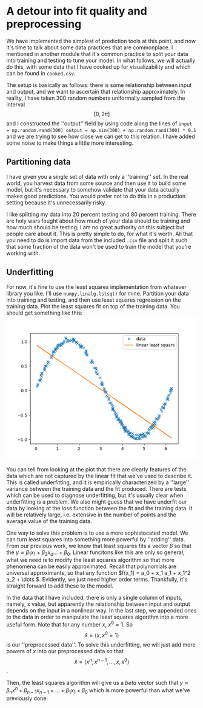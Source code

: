 
# A detour into fit quality and preprocessing

We have implemented the simplest of prediction tools at this point, and now it's time to talk about some data practices that are commonplace. 
I mentioned in another module that it's common practice to split your data into training and testing to tune your model. In what follows, 
we will actually do this, with some data that I have cooked up for visualizability and which can be found in `cooked.csv`.

The setup is basically as follows: there is some relationship between input and output, and we want to ascertain that relationship approximately. 
In reality, I have taken 300 random numbers uniformally sampled from the interval $$ [0,2 \pi]$$ and I constructed the ''output'' field by using code along the lines of 
`
input = np.random.rand(300)
output = np.sin(300) + np.random.rand(300) * 0.1
`
and we are trying to see how close we can get to this relation. 
I have added some noise to make things a little more interesting. 

## Partitioning data

I have given you a single set of data with only a ''training'' set. In the real world, you harvest data from some source and then use it to 
build some model, but it's necessary to somehow validate that your data actually makes good predictions. You would prefer not to do this in a 
production setting because it's unnecessarily risky. 

I like splitting my data into 20 percent testing and 80 percent training. There are holy wars fought about how much of your data should be training
and how much should be testing; I am no great authority on this subject but people care about it. This is pretty simple to do, for what it's worth. 
All that you  need to do is import data from the included `.csv` file and split it such that some fraction of the data won't be used to train the model that you're working with. 

## Underfitting 

For now, it's fine to use the least squares implementation from whatever library you like. I'll use `numpy.linalg.lstsq()` for mine. Partition your data into training and testing, and then use least squares regression on the training data. Plot the least squares fit on top of the training data. 
You should get something like this: ![alt text](lls.png "Title")

You can tell from looking at the plot that there are clearly features of the data which are not captured by the linear fit that we've used to describe it. This is called underfitting, and it is empirically characterized by a ''large'' variance between the training data and the fit produced. There are tests which can be used to diagnose underfitting, but it's usually clear when underfitting is a problem. We also might guess that we have underfit our data by looking at the loss function between the fit and the training data. It will be relatively large, i.e. extensive in the number of points and the average value of the training data.

One way to solve this problem is to use a more sophistocated model. We can turn least squares into something more powerful by ''adding'' data. From our previous work, we know that least squares fits a vector $\beta$ so that the $y \approx \beta_1 x_1 + \beta_2 x_d \dots + \beta_0$. Linear funcitons like this are only so general; what we need is to modify the least squares algorithm so that more phenomena can be easily approximated. Recall that polynomials are universal approximants, so that any function $f(x_1) = a_0 + x_1 a_1 + x_1^2 a_2 + \dots $. Evidently, we just need higher order terms. Thankfully, it's straight forward to add these to the model. 

In the data that I have included, there is only a single column of inputs, namely, x value, but apparently the relationship between input and output depends on the input in a nonlinear way. 
In the last step, we appended ones to the data in order to manipulate the least squares algorithm into a more useful form. Note that for any number $x$, $x^0 = 1$. So $$\hat{x} = \langle x, x^0 = 1\rangle$$ is our ''preprocessed data''. To solve this underfitting, we will just add more powers of $x$ into our preprocessed data so that $$\hat{x} = \langle x^n, x^{n-1}, \dots ,x, x^0\rangle$$. 

Then, the least squares algorithm will give us a $beta$ vector such that 
$y \approx \beta_n x^n + \beta_{n-1} x_{n-1} + \dots + \beta_1 x_1 + \beta_0$ which is more powerful than what we've previously done.  

